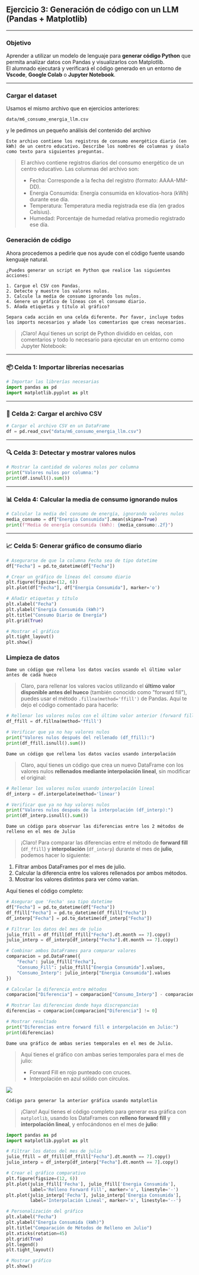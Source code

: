 ## Ejercicio 3: Generación de código con un LLM (Pandas + Matplotlib)

---

### Objetivo

Aprender a utilizar un modelo de lenguaje para **generar código Python** que permita analizar datos con Pandas y visualizarlos con Matplotlib.  
El alumnado ejecutará y verificará el código generado en un entorno de **Vscode**, **Google Colab** o **Jupyter Notebook**.

---

### Cargar el dataset

Usamos el mismo archivo que en ejercicios anteriores:

```
data/m6_consumo_energia_llm.csv
```
y le pedimos un pequeño análisis del contenido del archivo

```plaintext
Este archivo contiene los registros de consumo energético diario (en kWh) de un centro educativo. Describe los nombres de columnas y úsalo como texto para siguientes preguntas.
```

> El archivo contiene registros diarios del consumo energético de un centro educativo. Las columnas del archivo son:
> - Fecha: Corresponde a la fecha del registro (formato: AAAA-MM-DD).
> - Energia Consumida: Energía consumida en kilovatios-hora (kWh) durante ese día.
> - Temperatura: Temperatura media registrada ese día (en grados Celsius).
> - Humedad: Porcentaje de humedad relativa promedio registrado ese día.

### Generación de código
Ahora procedemos a pedirle que nos ayude con el código fuente usando kenguaje natural.

```plaintext
¿Puedes generar un script en Python que realice las siguientes acciones:

1. Cargue el CSV con Pandas.
2. Detecte y muestre los valores nulos.
3. Calcule la media de consumo ignorando los nulos.
4. Genere un gráfico de líneas con el consumo diario.
5. Añada etiquetas y título al gráfico?

Separa cada acción en una celda diferente. Por favor, incluye todos los imports necesarios y añade los comentarios que creas necesarios.
```

> ¡Claro! Aquí tienes un script de Python dividido en celdas, con comentarios y todo lo necesario para ejecutar en un entorno como Jupyter Notebook:

---

### 📦 Celda 1: Importar librerías necesarias
```python
# Importar las librerías necesarias
import pandas as pd
import matplotlib.pyplot as plt
```

---

### 📁 Celda 2: Cargar el archivo CSV
```python
# Cargar el archivo CSV en un DataFrame
df = pd.read_csv("data/m6_consumo_energia_llm.csv")

```

---

### 🔍 Celda 3: Detectar y mostrar valores nulos
```python
# Mostrar la cantidad de valores nulos por columna
print("Valores nulos por columna:")
print(df.isnull().sum())
```

---

### 📊 Celda 4: Calcular la media de consumo ignorando nulos
```python
# Calcular la media del consumo de energía, ignorando valores nulos
media_consumo = df["Energia Consumida"].mean(skipna=True)
print(f"Media de energía consumida (kWh): {media_consumo:.2f}")
```

---

### 📈 Celda 5: Generar gráfico de consumo diario
```python
# Asegurarse de que la columna Fecha sea de tipo datetime
df["Fecha"] = pd.to_datetime(df["Fecha"])

# Crear un gráfico de líneas del consumo diario
plt.figure(figsize=(12, 6))
plt.plot(df["Fecha"], df["Energia Consumida"], marker='o')

# Añadir etiquetas y título
plt.xlabel("Fecha")
plt.ylabel("Energía Consumida (kWh)")
plt.title("Consumo Diario de Energía")
plt.grid(True)

# Mostrar el gráfico
plt.tight_layout()
plt.show()
```

### Limpieza de datos

```
Dame un código que rellena los datos vacíos usando el último valor antes de cada hueco
```

> Claro, para rellenar los valores vacíos utilizando el **último valor disponible antes del hueco** (también conocido como "forward fill"), puedes usar el método `.fillna(method='ffill')` de Pandas. Aquí te dejo el código comentado para hacerlo:

```python
# Rellenar los valores nulos con el último valor anterior (forward fill)
df_ffill = df.fillna(method='ffill')

# Verificar que ya no hay valores nulos
print("Valores nulos después del rellenado (df_ffill):")
print(df_ffill.isnull().sum())

```

```
Dame un código que rellena los datos vacíos usando interpolación
```

> Claro, aquí tienes un código que crea un nuevo DataFrame con los valores nulos **rellenados mediante interpolación lineal**, sin modificar el original:

```python
# Rellenar los valores nulos usando interpolación lineal
df_interp = df.interpolate(method='linear')

# Verificar que ya no hay valores nulos
print("Valores nulos después de la interpolación (df_interp):")
print(df_interp.isnull().sum())
```

```
Dame un código para observar las diferencias entre los 2 métodos de relleno en el mes de Julio
```
> ¡Claro! Para comparar las diferencias entre el método de **forward fill** (`df_ffill`) y **interpolación** (`df_interp`) durante el mes de **julio**, podemos hacer lo siguiente:

1. Filtrar ambos DataFrames por el mes de julio.
2. Calcular la diferencia entre los valores rellenados por ambos métodos.
3. Mostrar los valores distintos para ver cómo varían.

Aquí tienes el código completo:

```python
# Asegurar que 'Fecha' sea tipo datetime
df["Fecha"] = pd.to_datetime(df["Fecha"])
df_ffill["Fecha"] = pd.to_datetime(df_ffill["Fecha"])
df_interp["Fecha"] = pd.to_datetime(df_interp["Fecha"])

# Filtrar los datos del mes de julio
julio_ffill = df_ffill[df_ffill["Fecha"].dt.month == 7].copy()
julio_interp = df_interp[df_interp["Fecha"].dt.month == 7].copy()

# Combinar ambos DataFrames para comparar valores
comparacion = pd.DataFrame({
    "Fecha": julio_ffill["Fecha"],
    "Consumo_Fill": julio_ffill["Energia Consumida"].values,
    "Consumo_Interp": julio_interp["Energia Consumida"].values
})

# Calcular la diferencia entre métodos
comparacion["Diferencia"] = comparacion["Consumo_Interp"] - comparacion["Consumo_Fill"]

# Mostrar las diferencias donde haya discrepancias
diferencias = comparacion[comparacion["Diferencia"] != 0]

# Mostrar resultado
print("Diferencias entre forward fill e interpolación en Julio:")
print(diferencias)
```

```
Dame una gráfico de ambas series temporales en el mes de Julio.
```
> Aquí tienes el gráfico con ambas series temporales para el mes de julio:
> - Forward Fill en rojo punteado con cruces.
> - Interpolación en azul sólido con círculos.

![](img/m6_e3_plot_fill.png)

```
Código para generar la anterior gráfica usando matplotlin
```
> ¡Claro! Aquí tienes el código completo para generar esa gráfica con `matplotlib`, usando los DataFrames con **relleno forward fill** y **interpolación lineal**, y enfocándonos en el mes de **julio**:

```python
import pandas as pd
import matplotlib.pyplot as plt

# Filtrar los datos del mes de julio
julio_ffill = df_ffill[df_ffill["Fecha"].dt.month == 7].copy()
julio_interp = df_interp[df_interp["Fecha"].dt.month == 7].copy()

# Crear el gráfico comparativo
plt.figure(figsize=(12, 6))
plt.plot(julio_ffill['Fecha'], julio_ffill['Energia Consumida'],
         label='Relleno Forward Fill', marker='o', linestyle='-')
plt.plot(julio_interp['Fecha'], julio_interp['Energia Consumida'],
         label='Interpolación Lineal', marker='x', linestyle='--')

# Personalización del gráfico
plt.xlabel("Fecha")
plt.ylabel("Energía Consumida (kWh)")
plt.title("Comparación de Métodos de Relleno en Julio")
plt.xticks(rotation=45)
plt.grid(True)
plt.legend()
plt.tight_layout()

# Mostrar gráfico
plt.show()
```